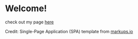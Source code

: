 # Welcome!

check out my page [here](https://merylwang.github.io/Meryl/)

Credit: Single-Page Application (SPA) template from [markups.io](https://github.com/markups-io/rex/tree/master/Rex)

